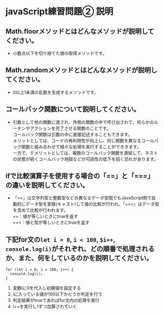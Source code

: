 # javaScript練習問題② 説明

## Math.floorメソッドとはどんなメソッドが説明してください。
- 小数点以下を切り捨てた値の取得メソッドです。

## Math.randomメソッドとはどんなメソッドが説明してください。
- 0以上1未満の乱数を生成するメソッドです。

## コールバック関数について説明してください。
- 引数として他の関数に渡され、外側の関数の中で呼び出されて、何らかのルーチンやアクションを完了させる関数のことです。  
コールバック関数は引数の中に直接記述することもできます。  
メリットとしては、コードの再利用性が向上し、同じ関数を異なるコールバック関数と組み合わせて様々な処理を実行することができきます。  
一方で、デメリットとしては、複数のコールバック関数を連結して、ネストの状態が続くコールバック地獄などが可読性の低下を招く恐れがあります。

## ifで比較演算子を使用する場合の「==」と「===」の違いを説明してください。
- 「==」は文字列型と整数型などの異なるデータ型間でもJavaScript側で自動的にデータ型を変換(キャスト)して値の比較が行われ、「===」はデータ型を含めて比較が行われます。  
==：値が等しいときにtrueを返す  
===：値と型が等しいときにtrueを返す

## 下記for文の`let i = 0`, `i < 100`, `$i++`, `console.log(i)`がそれぞれ、どの順番で処理されるか、また、何をしているのかを説明してください。

```
for (let i = 0; i < 100; i++) {
  console.log(i);
}
```

1. 変数iに0を代入し初期値を設定する
2. iに入っている値が100以下かどうか判定を行う
3. 判定結果がtrueであればfor文内の処理を実行
4. i++を実行し1ずつ加算されていく